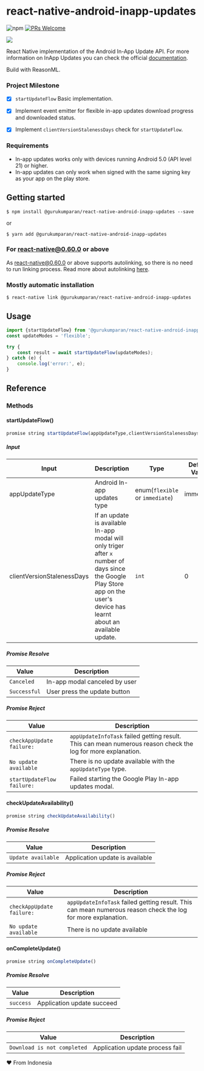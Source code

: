 # react-native-android-inapp-updates
![npm](https://img.shields.io/npm/v/@gurukumparan/react-native-android-inapp-updates?style=for-the-badge)
[![PRs Welcome](https://img.shields.io/badge/PRs-welcome-brightgreen.svg?style=for-the-badge)](http://makeapullrequest.com)

![](https://media.giphy.com/media/04erHM5iNRnKAPusyR/giphy.gif)

React Native implementation of the Android In-App Update API. 
For more information on InApp Updates you can check the official [documentation](https://developer.android.com/guide/app-bundle/in-app-updates). 

Build with ReasonML. 

### Project Milestone

- [x] `startUpdateFlow`  Basic implementation.
- [x] Implement event emitter for flexible in-app updates download progress and downloaded status.
- [x] Implement `clientVersionStalenessDays` check for `startUpdateFlow`.




### Requirements
* In-app updates works only with devices running Android 5.0 (API level 21) or higher.
* In-app updates can only work when signed with the same signing key as your app on the play store.

## Getting started

`$ npm install @gurukumparan/react-native-android-inapp-updates --save`

or

`$ yarn add @gurukumparan/react-native-android-inapp-updates`

### For react-native@0.60.0 or above

As [react-native@0.60.0](https://reactnative.dev/blog/2019/07/03/version-60) or above supports autolinking, so there is no need to run linking process. 
Read more about autolinking [here](https://github.com/react-native-community/cli/blob/master/docs/autolinking.md).

### Mostly automatic installation

`$ react-native link @gurukumparan/react-native-android-inapp-updates`

## Usage
```javascript
import {startUpdateFlow} from '@gurukumparan/react-native-android-inapp-updates';
const updateModes = 'flexible';

try {
    const result = await startUpdateFlow(updateModes);
} catch (e) {
    console.log('error:', e);
}
```
## Reference
### Methods
#### startUpdateFlow()
```javascript
promise string startUpdateFlow(appUpdateType,clientVersionStalenessDays)
```
##### Input
| Input             | Description                   | Type                              | Default Value 
| -------------     | -------------                 | -------------                     | ------------- |
| appUpdateType     | Android In-app updates type   | enum(`flexible` or `immediate`)   | immediate   |
| clientVersionStalenessDays     | If an update is available In-app modal will only triger after `x` number of days since the Google Play Store app on the user's device has learnt about an available update.    | `int`   | 0   |

##### Promise Resolve
| Value                     | Description                            
| -------------             | -------------                          
| `Canceled`                | In-app modal canceled by user
| `Successful`              | User press the update button

##### Promise Reject
| Value                                     | Description                         
| -------------                             | -------------                           
| `checkAppUpdate failure:`                 | `appUpdateInfoTask` failed getting result. This can mean numerous reason check the log for more explanation. 
| `No update available`                    | There is no update available with the `appUpdateType` type.   
| `startUpdateFlow failure:`                | Failed starting the Google Play In-app updates modal.   

#### checkUpdateAvailability()
```javascript
promise string checkUpdateAvailability()
```

##### Promise Resolve
| Value                     | Description                            
| -------------             | -------------                          
| `Update available`        | Application update is available

##### Promise Reject
| Value                                     | Description                         
| -------------                             | -------------                           
| `checkAppUpdate failure:`                 | `appUpdateInfoTask` failed getting result. This can mean numerous reason check the log for more explanation. 
| `No update available`                    | There is no update available

#### onCompleteUpdate()
```javascript
promise string onCompleteUpdate()
```

##### Promise Resolve
| Value                     | Description                            
| -------------             | -------------                          
| `success`        | Application update succeed

##### Promise Reject
| Value                                     | Description                         
| -------------                             | -------------                           
| `Download is not completed`                    | Application update process fail

❤️ From Indonesia
